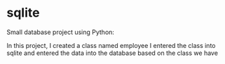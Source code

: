 # sqlite

Small database project using Python:

In this project, I created a class named employee
I entered the class into sqlite and entered the data into the database based on the class we have
